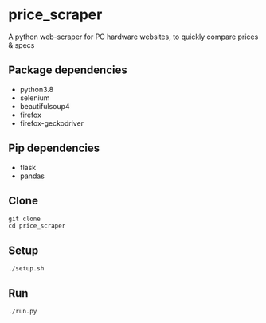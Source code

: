 # price_scraper

A python web-scraper for PC hardware websites, to quickly compare prices &amp; specs

## Package dependencies

- python3.8
- selenium
- beautifulsoup4
- firefox
- firefox-geckodriver

## Pip dependencies

- flask
- pandas

## Clone

    git clone
    cd price_scraper

## Setup

    ./setup.sh

## Run

    ./run.py
